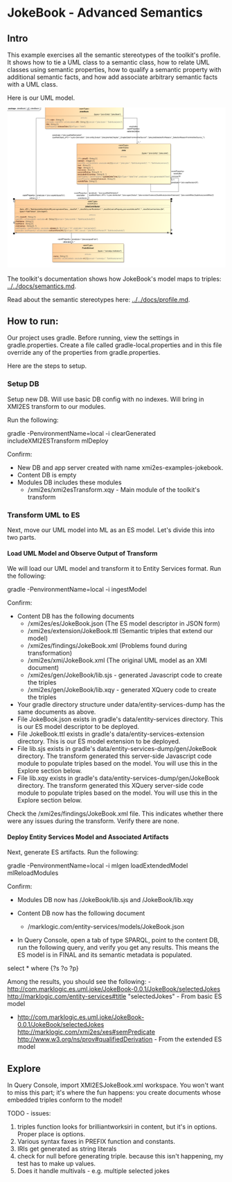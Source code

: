 # JokeBook - Advanced Semantics

## Intro
This example exercises all the semantic stereotypes of the toolkit's profile. It shows how to tie a UML class to a semantic class, how to relate UML classes using semantic properties, how to qualify a semantic property with additional semantic facts, and how add associate arbitrary semantic facts with a UML class.

Here is our UML model. 

![JokeBook](../umlModels/JokeBook.png)

The toolkit's documentation shows how JokeBook's model maps to triples: [../../docs/semantics.md](../../docs/semantics.md).

Read about the semantic stereotypes here: [../../docs/profile.md](../../docs/profile.md).

## How to run:

Our project uses gradle. Before running, view the settings in gradle.properties. Create a file called gradle-local.properties and in this file override any of the properties from gradle.properties.

Here are the steps to setup.

### Setup DB
Setup new DB. Will use basic DB config with no indexes. Will bring in XMI2ES transform to our modules.

Run the following:

gradle -PenvironmentName=local -i clearGenerated includeXMI2ESTransform mlDeploy

Confirm:
- New DB and app server created with name xmi2es-examples-jokebook.
- Content DB is empty
- Modules DB includes these modules
  * /xmi2es/xmi2esTransform.xqy - Main module of the toolkit's transform

### Transform UML to ES
Next, move our UML model into ML as an ES model. Let's divide this into two parts.

#### Load UML Model and Observe Output of Transform

We will load our UML model and transform it to Entity Services format. Run the following:

gradle -PenvironmentName=local -i ingestModel

Confirm:
- Content DB has the following documents
	* /xmi2es/es/JokeBook.json (The ES model descriptor in JSON form)
	* /xmi2es/extension/JokeBook.ttl (Semantic triples that extend our model)
	* /xmi2es/findings/JokeBook.xml (Problems found during transformation)
	* /xmi2es/xmi/JokeBook.xml (The original UML model as an XMI document)
	* /xmi2es/gen/JokeBook/lib.sjs - generated Javascript code to create the triples
	* /xmi2es/gen/JokeBook/lib.xqy - generated XQuery code to create the triples
- Your gradle directory structure under data/entity-services-dump has the same documents as above.
- File JokeBook.json exists in gradle's data/entity-services directory. This is our ES model descriptor to be deployed.
- File JokeBook.ttl exists in gradle's data/entity-services-extension directory. This is our ES model extension to be deployed.
- File lib.sjs exists in gradle's data/entity-services-dump/gen/JokeBook directory. The transform generated this server-side Javascript code module to populate triples based on the model. You will use this in the Explore section below.
- File lib.xqy exists in gradle's data/entity-services-dump/gen/JokeBook directory. The transform generated this XQuery server-side code module to populate triples based on the model. You will use this in the Explore section below.

Check the /xmi2es/findings/JokeBook.xml file. This indicates whether there were any issues during the transform. Verify there are none.

#### Deploy Entity Services Model and Associated Artifacts

Next, generate ES artifacts. Run the following:

gradle -PenvironmentName=local -i mlgen loadExtendedModel mlReloadModules

Confirm:
- Modules DB now has /JokeBook/lib.sjs and /JokeBook/lib.xqy
- Content DB now has the following document
  * /marklogic.com/entity-services/models/JokeBook.json

- In Query Console, open a tab of type SPARQL, point to the content DB, run the following query, and verify you get any results. This means the ES model is in FINAL and its semantic metadata is populated.

select * where {?s ?o ?p}

Among the results, you should see the following:
-<http://com.marklogic.es.uml.joke/JokeBook-0.0.1/JokeBook/selectedJokes>	<http://marklogic.com/entity-services#title>	"selectedJokes" - From basic ES model
- <http://com.marklogic.es.uml.joke/JokeBook-0.0.1/JokeBook/selectedJokes>	<http://marklogic.com/xmi2es/xes#semPredicate>	<http://www.w3.org/ns/prov#qualifiedDerivation> - From the extended ES model


## Explore
In Query Console, import XMI2ESJokeBook.xml workspace. You won't want to miss this part; it's where the fun happens: you create documents whose embedded triples conform to the model! 


TODO - issues:
1. triples function looks for brilliantworksiri in content, but it's in options. Proper place is options.
2. Various syntax faxes in PREFIX function and constants.
3. IRIs get generated as string literals
4. check for null before generating triple. because this isn't happening, my test has to make up values.
5. Does it handle multivals - e.g. multiple selected jokes

